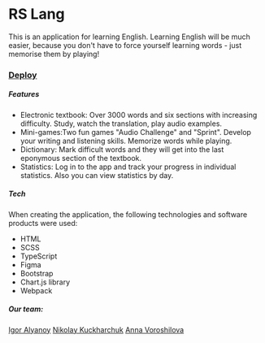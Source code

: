# RS Lang

This is an application for learning English.
Learning English will be much easier, because you don't have to force yourself learning words - just memorise them by playing!

### [Deploy](https://nick1091.github.io/rslang/)

##### Features

- Electronic textbook: Over 3000 words and six sections with increasing difficulty. Study, watch the translation, play audio examples.
- Mini-games:Two fun games "Audio Challenge" and "Sprint". Develop your writing and listening skills. Memorize words while playing.
- Dictionary: Mark difficult words and they will get into the last eponymous section of the textbook.
- Statistics: Log in to the app and track your progress in individual statistics. Also you can view statistics by day.

##### Tech

When creating the application, the following technologies and software products were used:

- HTML
- SCSS
- TypeScript
- Figma
- Bootstrap
- Chart.js library
- Webpack

##### Our team:

[Igor Alyanoy](https://github.com/alyanoyigor)
[Nikolaу Kuckharchuk](https://github.com/nick1091)
[Anna Voroshilova](https://github.com/VoroshilovaAV)
